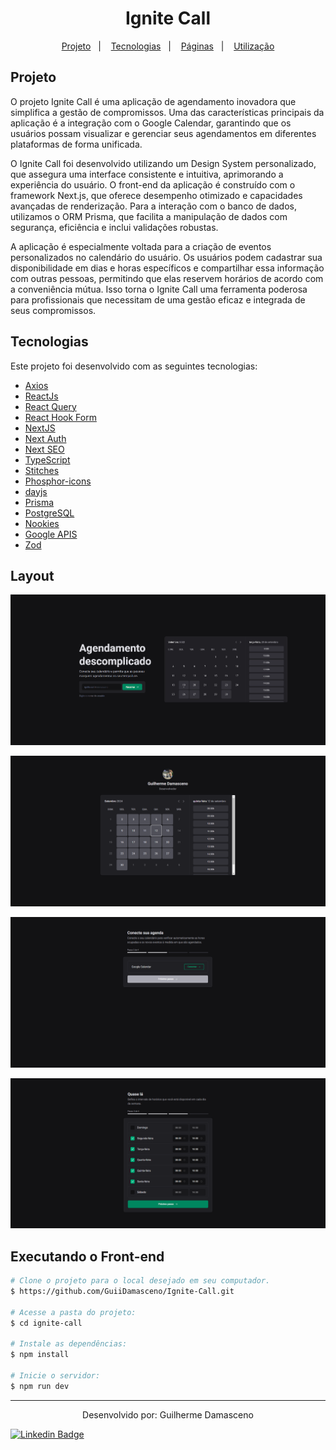 <h1 style="text-align: center;">
  Ignite Call
</h1>

<p align="center">
  <a href="#project">Projeto</a>&nbsp;&nbsp;&nbsp;|&nbsp;&nbsp;&nbsp;
  <a href="#technologies">Tecnologias</a>&nbsp;&nbsp;&nbsp;|&nbsp;&nbsp;&nbsp;
  <a href="#pages">Páginas</a>&nbsp;&nbsp;&nbsp;|&nbsp;&nbsp;&nbsp;
  <a href="#usage">Utilização</a>
</p>

<h2 id='project'>Projeto</h2>

O projeto Ignite Call é uma aplicação de agendamento inovadora que simplifica a gestão de compromissos. Uma das características principais da aplicação é a integração com o Google Calendar, garantindo que os usuários possam visualizar e gerenciar seus agendamentos em diferentes plataformas de forma unificada.

O Ignite Call foi desenvolvido utilizando um Design System personalizado, que assegura uma interface consistente e intuitiva, aprimorando a experiência do usuário. O front-end da aplicação é construído com o framework Next.js, que oferece desempenho otimizado e capacidades avançadas de renderização. Para a interação com o banco de dados, utilizamos o ORM Prisma, que facilita a manipulação de dados com segurança, eficiência e inclui validações robustas.

A aplicação é especialmente voltada para a criação de eventos personalizados no calendário do usuário. Os usuários podem cadastrar sua disponibilidade em dias e horas específicos e compartilhar essa informação com outras pessoas, permitindo que elas reservem horários de acordo com a conveniência mútua. Isso torna o Ignite Call uma ferramenta poderosa para profissionais que necessitam de uma gestão eficaz e integrada de seus compromissos.

<h2 id="technologies">Tecnologias</h2>

Este projeto foi desenvolvido com as seguintes tecnologias:

- [Axios](https://www.npmjs.com/package/axios)
- [ReactJs](https://reactjs.org)
- [React Query](https://tanstack.com/query/latest/docs/framework/react/overview)
- [React Hook Form](https://react-hook-form.com/)
- [NextJS](https://nextjs.org/)
- [Next Auth](https://next-auth.js.org/)
- [Next SEO](https://github.com/garmeeh/next-seo)
- [TypeScript](https://www.typescriptlang.org/)
- [Stitches](https://stitches.dev/)
- [Phosphor-icons](https://phosphoricons.com/)
- [dayjs](https://day.js.org/)
- [Prisma](https://www.prisma.io/?via=start&gad_source=1)
- [PostgreSQL](https://www.postgresql.org/)
- [Nookies](https://www.npmjs.com/package/nookies)
- [Google APIS](https://developers.google.com/apis-explorer?hl=pt-br)
- [Zod](https://zod.dev/)

<h2 id='pages'> Layout</h2>

![Home](./.github/home.png)

![Calendar](./.github/calendar.png)

![Conect](./.github/conectar.png)

![Schedule](./.github/schedule.png)

<h2 id="usage">Executando o Front-end</h2>

```bash
# Clone o projeto para o local desejado em seu computador.
$ https://github.com/GuiiDamasceno/Ignite-Call.git

# Acesse a pasta do projeto:
$ cd ignite-call

# Instale as dependências:
$ npm install

# Inicie o servidor:
$ npm run dev

```

---

  <p align="center">
    Desenvolvido por: Guilherme Damasceno
  </p>

  [![Linkedin Badge](https://img.shields.io/badge/-Guilherme%20Damasceno-00875f?style=flat-square&logo=Linkedin&logoColor=white&link=https://www.linkedin.com/in/guilherme-damasceno-1b703a286/)](https://www.linkedin.com/in/guilherme-damasceno-1b703a286/)
